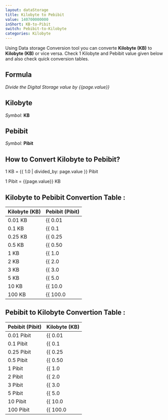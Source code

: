 ```yaml
---
layout: dataStorage
title: Kilobyte to Pebibit
value: 140700000000
inShort: KB-to-Pibit
switch: Pebibit-to-Kilobyte
categories: Kilobyte
---
```


Using Data storage Conversion tool you can converte **Kilobyte (KB)** to **Kilobyte (KB)** or vice versa. Check 1 Kilobyte and Pebibit value given below and also check quick conversion tables.

## Formula
*Divide the Digital Storage value by {{page.value}}*

## Kilobyte
*Symbol:* **KB**

## Pebibit
*Symbol:* **Pibit**

## How to Convert Kilobyte to Pebibit?

1 KB = {{ 1.0 | divided_by: page.value }} Pibit

1 Pibit = {{page.value}} KB


## Kilobyte to Pebibit Convertion Table :

| Kilobyte (KB) | Pebibit (Pibit) |
| ---- | ---- |
| 0.01 KB | {{ 0.01 | divided_by: page.value | round: 12 }} Pibit |
| 0.1 KB | {{ 0.1 | divided_by: page.value | round: 12 }} Pibit |
| 0.25 KB | {{ 0.25 | divided_by: page.value | round: 12 }} Pibit |
| 0.5 KB | {{ 0.50 | divided_by: page.value | round: 12 }} Pibit |
| 1 KB | {{ 1.0 | divided_by: page.value | round: 12 }} Pibit |
| 2 KB | {{ 2.0 | divided_by: page.value | round: 12 }} Pibit |
| 3 KB | {{ 3.0 | divided_by: page.value | round: 12 }} Pibit |
| 5 KB | {{ 5.0 | divided_by: page.value | round: 12 }} Pibit |
| 10 KB | {{ 10.0 | divided_by: page.value | round: 12 }} Pibit |
| 100 KB | {{ 100.0 | divided_by: page.value | round: 12 }} Pibit |

## Pebibit to Kilobyte Convertion Table :

| Pebibit (Pibit) | Kilobyte (KB) |
| ---- | ---- |
| 0.01 Pibit | {{ 0.01 | times: page.value | round: 12 }} KB |
| 0.1 Pibit | {{ 0.1 | times: page.value | round: 12 }} KB |
| 0.25 Pibit | {{ 0.25 | times: page.value | round: 12 }} KB |
| 0.5 Pibit | {{ 0.50 | times: page.value | round: 12 }} KB |
| 1 Pibit | {{ 1.0 | times: page.value | round: 12 }} KB |
| 2 Pibit | {{ 2.0 | times: page.value | round: 12 }} KB |
| 3 Pibit | {{ 3.0 | times: page.value | round: 12 }} KB |
| 5 Pibit | {{ 5.0 | times: page.value | round: 12 }} KB |
| 10 Pibit | {{ 10.0 | times: page.value | round: 12 }} KB |
| 100 Pibit | {{ 100.0 | times: page.value | round: 12 }} KB |


<script>
document.getElementById('selectInput')[4].selected = true
document.getElementById('selectOutput')[19].selected = true
</script>
